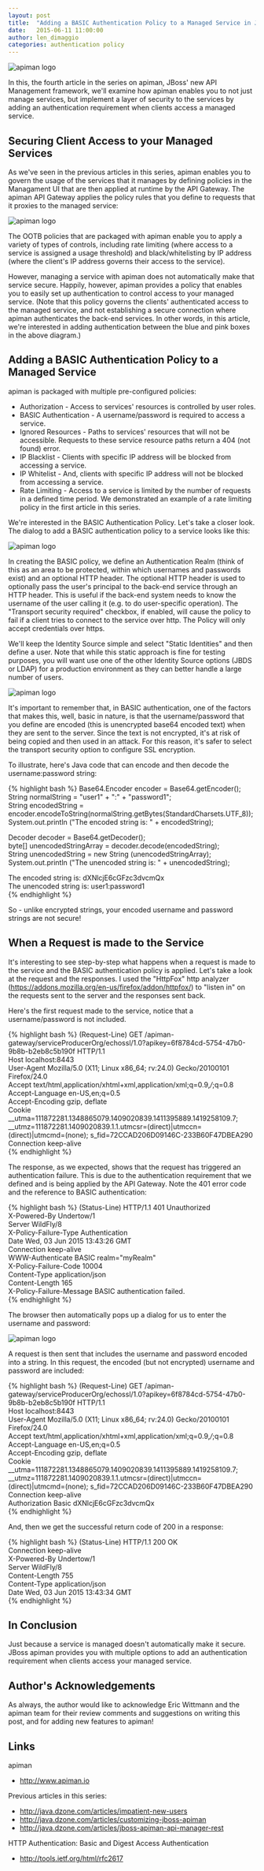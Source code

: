 ```yaml
---
layout: post
title:  "Adding a BASIC Authentication Policy to a Managed Service in JBoss apiman"
date:   2015-06-11 11:00:00
author: len_dimaggio
categories: authentication policy
---
```


![apiman logo](/blog/images/2015-06-11/1-apiman-logo.png)

In this, the fourth article in the series on apiman, JBoss' new API Management framework, we'll examine how apiman enables you to not just manage services, but implement a layer of security to the services by adding an authentication requirement when clients access a managed service.

<!--more-->

## Securing Client Access to your Managed Services

 As we've seen in the previous articles in this series, apiman enables you to govern the usage of the services that it manages by defining policies in the Managament UI that are then applied at runtime by the API Gateway. The apiman API Gateway applies the policy rules that you define to requests that it proxies to the managed service:

![apiman logo](/blog/images/2015-06-11/apiman-2.png)

The OOTB policies that are packaged with apiman enable you to apply a variety of types of controls, including rate limiting (where access to a service is assigned a usage threshold) and black/whitelisting by IP address (where the client's IP address governs their access to the service). 

 However, managing a service with apiman does not automatically make that service secure. Happily, however, apiman provides a policy that enables you to easily set up authentication to control access to your managed service. (Note that this policy governs the clients' authenticated access to the managed service, and not establishing a secure connection where apiman authenticates the back-end services. In other words, in this article, we're interested in adding authentication between the blue and pink boxes in the above diagram.)

## Adding a BASIC Authentication Policy to a Managed Service

 apiman is packaged with multiple pre-configured policies:

* Authorization - Access to services' resources is controlled by user roles.
* BASIC Authentication - A username/password is required to access a service.
* Ignored Resources - Paths to services' resources that will not be accessible. Requests to these service resource paths return a 404 (not found) error.
* IP Blacklist - Clients with specific IP address will be blocked from accessing a service.
* IP Whitelist - And, clients with specific IP address will not  be blocked from accessing a service.
* Rate Limiting - Access to a service is limited by the number of requests in a defined time period. We demonstrated an example of a rate limiting policy in the first article in this series. 

 We're interested in the BASIC Authentication Policy. Let's take a closer look. The dialog to add a BASIC authentication policy to a service looks like this:

![apiman logo](/blog/images/2015-06-11/apiman-3.png)

In creating the BASIC policy, we define an Authentication Realm (think of this as an area to be protected, within which usernames and passwords exist) and an optional HTTP header. The optional HTTP header is used to optionally pass the user's principal to the back-end service through an HTTP header. This is useful if the back-end system needs to know the username of the user calling it (e.g. to do user-specific operation). The "Transport security required" checkbox, if enabled, will cause the policy to fail if a client tries to connect to the service over http. The Policy will only accept credentials over https. 

 We'll keep the Identity Source simple and select "Static Identities" and then define a user. Note that while this static approach is fine for testing purposes, you will want use one of the other Identity Source options (JBDS or LDAP) for a production environment as they can better handle a large number of users.

 ![apiman logo](/blog/images/2015-06-11/apiman-4.png)

It's important to remember that, in BASIC authentication, one of the factors that makes this, well, basic in nature, is that the username/password that you define are encoded (this is unencrypted base64 encoded text) when they are sent to the server. Since the text is not encrypted, it's at risk of being copied and then used in an attack. For this reason, it's safer to select the transport security option to configure SSL encryption.

 To illustrate, here's Java code that can encode and then decode the username:password string:

{% highlight bash %}
 Base64.Encoder encoder = Base64.getEncoder();  
 String normalString = "user1" + ":" + "password1";  
 String encodedString = encoder.encodeToString(normalString.getBytes(StandardCharsets.UTF_8));  
 System.out.println ("The encoded string is: " + encodedString);  
             
 Decoder decoder = Base64.getDecoder();  
 byte[] unencodedStringArray = decoder.decode(encodedString);  
 String unencodedString = new String (unencodedStringArray);  
 System.out.println ("The unencoded string is: " + unencodedString);  
   
 The encoded string is: dXNlcjE6cGFzc3dvcmQx  
 The unencoded string is: user1:password1  
{% endhighlight %}

 So - unlike encrypted strings, your encoded username and password strings are not secure!

 ## When a Request is made to the Service

It's interesting to see step-by-step what happens when a request is made to the service and the BASIC authentication policy is applied. Let's take a look at the request and the responses. I used the "HttpFox" http analyzer (https://addons.mozilla.org/en-us/firefox/addon/httpfox/) to "listen in" on the requests sent to the server and the responses sent back.

 Here's the first request made to the service, notice that a username/password is not included. 

{% highlight bash %}
 (Request-Line) GET /apiman-gateway/serviceProducerOrg/echossl/1.0?apikey=6f8784cd-5754-47b0-9b8b-b2eb8c5b190f HTTP/1.1  
 Host     localhost:8443  
 User-Agent     Mozilla/5.0 (X11; Linux x86_64; rv:24.0) Gecko/20100101 Firefox/24.0  
 Accept     text/html,application/xhtml+xml,application/xml;q=0.9,*/*;q=0.8  
 Accept-Language     en-US,en;q=0.5  
 Accept-Encoding     gzip, deflate  
 Cookie     __utma=111872281.1348865079.1409020839.1411395889.1419258109.7; __utmz=111872281.1409020839.1.1.utmcsr=(direct)|utmccn=(direct)|utmcmd=(none); s_fid=72CCAD206D09146C-233B60F47DBEA290  
 Connection     keep-alive  
{% endhighlight %}

The response, as we expected, shows that the request has triggered an authentication failure. This is due to the authentication requirement that we defined and is being applied by the API Gateway. Note the 401 error code and the reference to BASIC authentication:

{% highlight bash %}
 (Status-Line)     HTTP/1.1 401 Unauthorized  
 X-Powered-By     Undertow/1  
 Server     WildFly/8  
 X-Policy-Failure-Type     Authentication  
 Date     Wed, 03 Jun 2015 13:43:26 GMT  
 Connection     keep-alive  
 WWW-Authenticate     BASIC realm="myRealm"  
 X-Policy-Failure-Code     10004  
 Content-Type     application/json  
 Content-Length     165  
 X-Policy-Failure-Message     BASIC authentication failed.  
{% endhighlight %}

The browser then automatically pops up a dialog for us to enter the username and password:

![apiman logo](/blog/images/2015-06-11/apiman-5.png)


 A request is then sent that includes the username and password encoded into a string. In this request, the encoded (but not encrypted) username and password are included:

{% highlight bash %}
 (Request-Line)     GET /apiman-gateway/serviceProducerOrg/echossl/1.0?apikey=6f8784cd-5754-47b0-9b8b-b2eb8c5b190f HTTP/1.1  
 Host     localhost:8443  
 User-Agent     Mozilla/5.0 (X11; Linux x86_64; rv:24.0) Gecko/20100101 Firefox/24.0  
 Accept     text/html,application/xhtml+xml,application/xml;q=0.9,*/*;q=0.8  
 Accept-Language     en-US,en;q=0.5  
 Accept-Encoding     gzip, deflate  
 Cookie     __utma=111872281.1348865079.1409020839.1411395889.1419258109.7; __utmz=111872281.1409020839.1.1.utmcsr=(direct)|utmccn=(direct)|utmcmd=(none); s_fid=72CCAD206D09146C-233B60F47DBEA290  
 Connection     keep-alive  
 Authorization     Basic dXNlcjE6cGFzc3dvcmQx  
{% endhighlight %}   

And, then we get the successful return code of 200 in a response:

{% highlight bash %}
 (Status-Line)     HTTP/1.1 200 OK  
 Connection     keep-alive  
 X-Powered-By     Undertow/1  
 Server     WildFly/8  
 Content-Length     755  
 Content-Type     application/json  
 Date     Wed, 03 Jun 2015 13:43:34 GMT  
 {% endhighlight %}

## In Conclusion

 Just because a service is managed doesn't automatically make it secure. JBoss apiman provides you with multiple options to add an authentication requirement when clients access your managed service. 

## Author's Acknowledgements

 As always, the author would like to acknowledge Eric Wittmann and the apiman team for their  review comments and suggestions on writing this post, and for adding new features to apiman!

## Links

apiman

* http://www.apiman.io

Previous articles in this series:

* http://java.dzone.com/articles/impatient-new-users
* http://java.dzone.com/articles/customizing-jboss-apiman
* http://java.dzone.com/articles/jboss-apiman-api-manager-rest

HTTP Authentication: Basic and Digest Access Authentication

* http://tools.ietf.org/html/rfc2617

